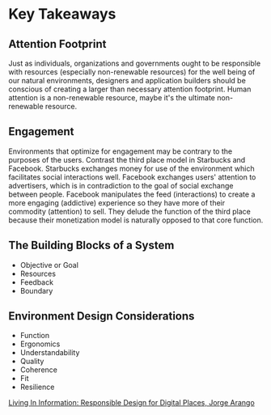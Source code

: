 # Key Takeaways

## Attention Footprint

Just as individuals, organizations and governments ought to be responsible with resources (especially non-renewable resources) for the well being of our natural environments, designers and application builders should be conscious of creating a larger than necessary attention footprint. Human attention is a non-renewable resource, maybe it's the ultimate non-renewable resource.

## Engagement

Environments that optimize for engagement may be contrary to the purposes of the users. Contrast the third place model in Starbucks and Facebook. Starbucks exchanges money for use of the environment which facilitates social interactions well. Facebook exchanges users' attention to advertisers, which is in contradiction to the goal of social exchange between people. Facebook manipulates the feed (interactions) to create a more engaging (addictive) experience so they have more of their commodity (attention) to sell. They delude the function of the third place because their monetization model is naturally opposed to that core function.

## The Building Blocks of a System

- Objective or Goal
- Resources
- Feedback
- Boundary

## Environment Design Considerations

- Function
- Ergonomics
- Understandability
- Quality
- Coherence
- Fit
- Resilience

[Living In Information: Responsible Design for Digital Places, Jorge Arango](https://www.amazon.com/Living-Information-Responsible-Design-Digital/dp/1933820659/ref=sr_1_1?ie=UTF8&qid=1543000613&sr=8-1&keywords=living+in+information)
